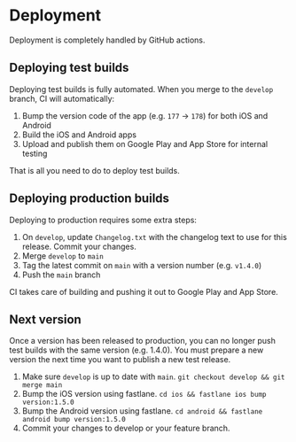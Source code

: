 # Deployment

Deployment is completely handled by GitHub actions.

## Deploying test builds

Deploying test builds is fully automated. When you merge to the `develop`
branch, CI will automatically:

1. Bump the version code of the app (e.g. `177` -> `178`) for both iOS and Android
1. Build the iOS and Android apps
1. Upload and publish them on Google Play and App Store for internal testing

That is all you need to do to deploy test builds.

## Deploying production builds

Deploying to production requires some extra steps:

1. On `develop`, update `Changelog.txt` with the changelog text to use for this
   release. Commit your changes.
1. Merge `develop` to `main`
1. Tag the latest commit on `main` with a version number (e.g. `v1.4.0`)
1. Push the `main` branch

CI takes care of building and pushing it out to Google Play and App Store.

## Next version

Once a version has been released to production, you can no longer push test builds with the same version (e.g. 1.4.0). You must prepare a new version the next time you want to publish a new test release.

1. Make sure `develop` is up to date with `main`. `git checkout develop && git merge main`
1. Bump the iOS version using fastlane. `cd ios && fastlane ios bump version:1.5.0`
1. Bump the Android version using fastlane. `cd android && fastlane android bump version:1.5.0`
1. Commit your changes to develop or your feature branch.
